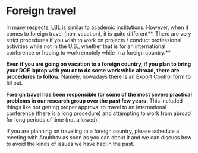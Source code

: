 # Foreign travel

In many respects, LBL is similar to academic institutions. However, when it comes to foreign travel (non-vacation), it is quite different**. There are very strict procedures if you wish to work on projects / conduct professional activities while not in the U.S., whether that is for an international conference or hoping to workremotely while in a foreign country.**&#x20;

**Even if you are going on vacation to a foreign country, if you plan to bring your DOE laptop with you or to do some work while abroad, there are procedures to follow.** Namely, nowadays there is an [Export Control](https://app.smartsheet.com/b/form/126a9c2415784e2ca2b033ed3794d5cd) form to fill out.

**Foreign travel has been responsible for some of the most severe practical problems in our research group over the past few years.** This included things like not getting proper approval to travel to an international conference (there is a long procedure) and attempting to work from abroad for long periods of time (not allowed).

If you are planning on traveling to a foreign country, please schedule a meeting with Anubhav as soon as you can about it and we can discuss how to avoid the kinds of issues we have had in the past.
